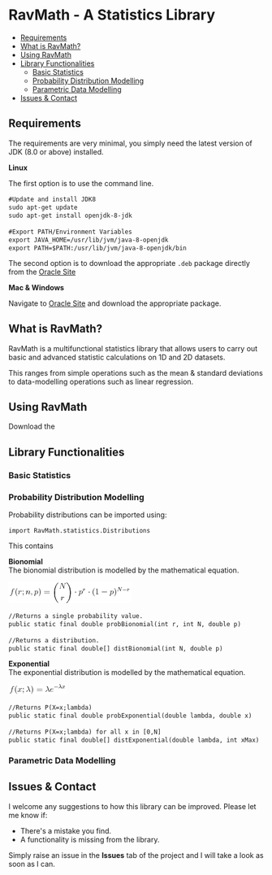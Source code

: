 # RavMath - A Statistics Library

* [Requirements](#requirements)
* [What is RavMath?](#what-is-ravmath?)
* [Using RavMath](#using-ravmath)
* [Library Functionalities](#library-functionalities)
  * [Basic Statistics](###basic-statistics)
  * [Probability Distribution Modelling](###probability-distribution-modelling)
  * [Parametric Data Modelling](###parametric-data-modelling)
* [Issues & Contact](#issues-&-contact)

## Requirements
The requirements are very minimal, you simply need the latest version of JDK (8.0 or above) installed.

**Linux**

The first option is to use the command line.
```
#Update and install JDK8
sudo apt-get update
sudo apt-get install openjdk-8-jdk

#Export PATH/Environment Variables
export JAVA_HOME=/usr/lib/jvm/java-8-openjdk
export PATH=$PATH:/usr/lib/jvm/java-8-openjdk/bin
```

The second option is to download the appropriate ```.deb``` package directly from the [Oracle Site](http://www.oracle.com/technetwork/java/javase/downloads/jdk8-downloads-2133151.html)

**Mac & Windows**

Navigate to [Oracle Site](http://www.oracle.com/technetwork/java/javase/downloads/jdk8-downloads-2133151.html) and download the appropriate package.

## What is RavMath?
RavMath is a multifunctional statistics library that allows users to carry out basic and advanced statistic calculations on 1D and 2D datasets.

This ranges from simple operations such as the mean & standard deviations to data-modelling operations such as linear regression.

## Using RavMath
Download the

## Library Functionalities


### Basic Statistics


### Probability Distribution Modelling
Probability distributions can be imported using:
```
import RavMath.statistics.Distributions
```
This contains

**Bionomial**                                                          
The bionomial distribution is modelled by the mathematical equation.

![Images2](images/binomialeq.png)

```
//Returns a single probability value.
public static final double probBionomial(int r, int N, double p)

//Returns a distribution.
public static final double[] distBionomial(int N, double p)
```
**Exponential**                                             
The exponential distribution is modelled by the mathematical equation.

![Images2](images/expeq.png)
```
//Returns P(X=x;lambda)
public static final double probExponential(double lambda, double x)

//Returns P(X=x;lambda) for all x in [0,N]
public static final double[] distExponential(double lambda, int xMax)
```




### Parametric Data Modelling



## Issues & Contact
I welcome any suggestions to how this library can be improved. Please let me know if:
* There's a mistake you find.
* A functionality is missing from the library.

Simply raise an issue in the **Issues** tab of the project and I will take a look as soon as I can.  
